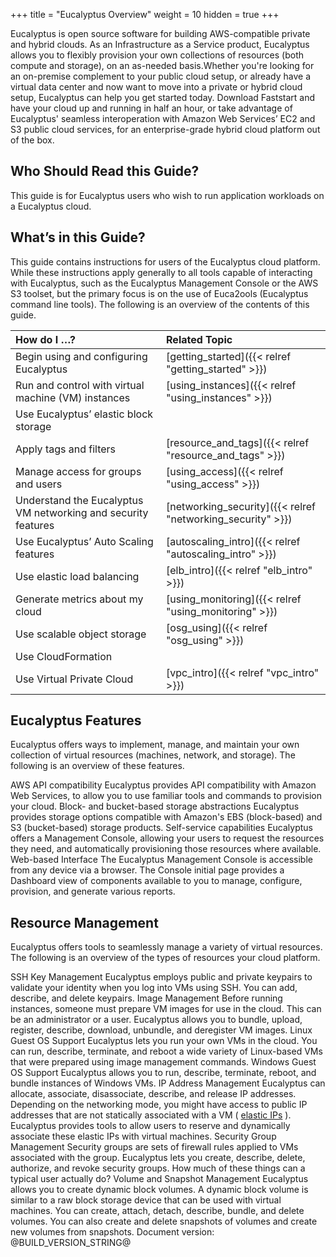 +++
title = "Eucalyptus Overview"
weight = 10
hidden = true
+++

Eucalyptus is open source software for building AWS-compatible private and hybrid clouds. As an Infrastructure as a Service product, Eucalyptus allows you to flexibly provision your own collections of resources (both compute and storage), on an as-needed basis.Whether you're looking for an on-premise complement to your public cloud setup, or already have a virtual data center and now want to move into a private or hybrid cloud setup, Eucalyptus can help you get started today. Download Faststart and have your cloud up and running in half an hour, or take advantage of Eucalyptus' seamless interoperation with Amazon Web Services’ EC2 and S3 public cloud services, for an enterprise-grade hybrid cloud platform out of the box. 


## Who Should Read this Guide?
This guide is for Eucalyptus users who wish to run application workloads on a Eucalyptus cloud. 


## What’s in this Guide?
This guide contains instructions for users of the Eucalyptus cloud platform. While these instructions apply generally to all tools capable of interacting with Eucalyptus, such as the Eucalyptus Management Console or the AWS S3 toolset, but the primary focus is on the use of Euca2ools (Eucalyptus command line tools). The following is an overview of the contents of this guide. 



| How do I …? | Related Topic | 
|  :---- |  :---- | 
| Begin using and configuring Eucalyptus | [getting_started]({{< relref "getting_started" >}}) | 
| Run and control with virtual machine (VM) instances | [using_instances]({{< relref "using_instances" >}}) | 
| Use Eucalyptus’ elastic block storage |  |
| Apply tags and filters | [resource_and_tags]({{< relref "resource_and_tags" >}}) | 
| Manage access for groups and users | [using_access]({{< relref "using_access" >}}) | 
| Understand the Eucalyptus VM networking and security features | [networking_security]({{< relref "networking_security" >}}) | 
| Use Eucalyptus’ Auto Scaling features | [autoscaling_intro]({{< relref "autoscaling_intro" >}}) | 
| Use elastic load balancing | [elb_intro]({{< relref "elb_intro" >}}) | 
| Generate metrics about my cloud | [using_monitoring]({{< relref "using_monitoring" >}}) | 
| Use scalable object storage | [osg_using]({{< relref "osg_using" >}}) | 
| Use CloudFormation |  | 
| Use Virtual Private Cloud | [vpc_intro]({{< relref "vpc_intro" >}}) | 


## Eucalyptus Features
Eucalyptus offers ways to implement, manage, and maintain your own collection of virtual resources (machines, network, and storage). The following is an overview of these features. 


AWS API compatibility
 Eucalyptus provides API compatibility with Amazon Web Services, to allow you to use familiar tools and commands to provision your cloud. 
Block- and bucket-based storage abstractions
 Eucalyptus provides storage options compatible with Amazon's EBS (block-based) and S3 (bucket-based) storage products. 
Self-service capabilities
 Eucalyptus offers a Management Console, allowing your users to request the resources they need, and automatically provisioning those resources where available. 
Web-based Interface
 The Eucalyptus Management Console is accessible from any device via a browser. The Console initial page provides a Dashboard view of components available to you to manage, configure, provision, and generate various reports. 

## Resource Management
Eucalyptus offers tools to seamlessly manage a variety of virtual resources. The following is an overview of the types of resources your cloud platform. 


SSH Key Management
 Eucalyptus employs public and private keypairs to validate your identity when you log into VMs using SSH. You can add, describe, and delete keypairs. 
Image Management
 Before running instances, someone must prepare VM images for use in the cloud. This can be an administrator or a user. Eucalyptus allows you to bundle, upload, register, describe, download, unbundle, and deregister VM images. 
Linux Guest OS Support
 Eucalyptus lets you run your own VMs in the cloud. You can run, describe, terminate, and reboot a wide variety of Linux-based VMs that were prepared using image management commands. 
Windows Guest OS Support
 Eucalyptus allows you to run, describe, terminate, reboot, and bundle instances of Windows VMs. 
IP Address Management
 Eucalyptus can allocate, associate, disassociate, describe, and release IP addresses. Depending on the networking mode, you might have access to public IP addresses that are not statically associated with a VM ( [elastic IPs](../shared/glossary.dita#elasticips) ). Eucalyptus provides tools to allow users to reserve and dynamically associate these elastic IPs with virtual machines. 
Security Group Management
 Security groups are sets of firewall rules applied to VMs associated with the group. Eucalyptus lets you create, describe, delete, authorize, and revoke security groups. How much of these things can a typical user actually do? 
Volume and Snapshot Management
 Eucalyptus allows you to create dynamic block volumes. A dynamic block volume is similar to a raw block storage device that can be used with virtual machines. You can create, attach, detach, describe, bundle, and delete volumes. You can also create and delete snapshots of volumes and create new volumes from snapshots. 
Document version: @BUILD_VERSION_STRING@ 

